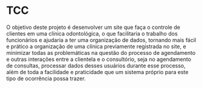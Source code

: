 # TCC
O objetivo deste projeto é desenvolver um site que faça o controle de clientes em uma clínica odontológica, o que facilitaria o trabalho dos funcionários e ajudaria a ter uma organização de dados, tornando mais fácil e prático a organização de uma clínica previamente registrada no site, e minimizar todas as problemáticas na questão do processo de agendamento e outras interações entre a clientela e o consultório, seja no agendamento de consultas, processar dados desses usuários durante esse processo, além de toda a facilidade e praticidade que um sistema próprio para este tipo de ocorrência possa trazer. 

